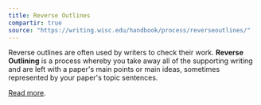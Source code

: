 ```yaml
---
title: Reverse Outlines
compartir: true
source: "https://writing.wisc.edu/handbook/process/reverseoutlines/"
---
```

Reverse outlines are often used by writers to check their work. **Reverse Outlining** is a process whereby you take away all of the supporting writing and are left with a paper's main points or main ideas, sometimes represented by your paper's topic sentences.

[Read more](https://writing.wisc.edu/handbook/process/reverseoutlines/).
